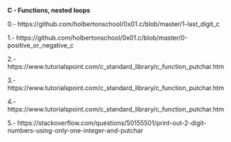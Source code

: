 __C - Functions, nested loops__

<p>0.- https://github.com/holbertonschool/0x01.c/blob/master/1-last_digit_c</p>
<p>1.- https://github.com/holbertonschool/0x01.c/blob/master/0-positive_or_negative_c</p>
<p>2.- https://www.tutorialspoint.com/c_standard_library/c_function_putchar.htm</p>
<p>3.- https://www.tutorialspoint.com/c_standard_library/c_function_putchar.htm </p>
<p>4.- https://www.tutorialspoint.com/c_standard_library/c_function_putchar.htm </p>
<p>5.- https://stackoverflow.com/questions/50155501/print-out-2-digit-numbers-using-only-one-integer-and-putchar </p>
